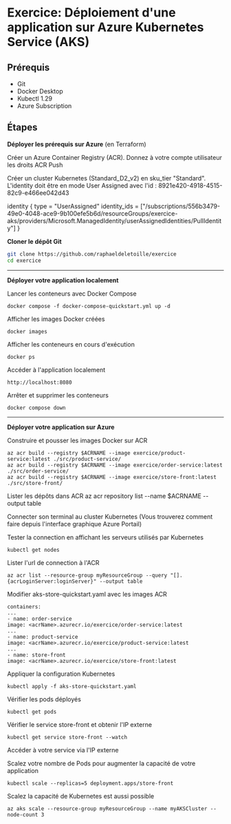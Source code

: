 # Exercice: Déploiement d'une application sur Azure Kubernetes Service (AKS)

## Prérequis
- Git
- Docker Desktop
- Kubectl 1.29
- Azure Subscription

## Étapes

**Déployer les prérequis sur Azure** (en Terraform)

Créer un Azure Container Registry (ACR). Donnez à votre compte utilisateur les droits ACR Push

Créer un cluster Kubernetes (Standard_D2_v2) en sku_tier "Standard". L'identity doit être en mode User Assigned avec l'id : 8921e420-4918-4515-82c9-e466ee042d43

  identity {
    type = "UserAssigned"
    identity_ids = ["/subscriptions/556b3479-49e0-4048-ace9-9b100efe5b6d/resourceGroups/exercice-aks/providers/Microsoft.ManagedIdentity/userAssignedIdentities/PullIdentity"]
  }

**Cloner le dépôt Git**
   ```bash
   git clone https://github.com/raphaeldeletoille/exercice
   cd exercice
  ```
---
**Déployer votre application localement**

Lancer les conteneurs avec Docker Compose

  ```
docker compose -f docker-compose-quickstart.yml up -d
  ```

Afficher les images Docker créées
  ```
docker images
  ```

Afficher les conteneurs en cours d'exécution
  ```
  docker ps
  ```

Accéder à l'application localement 
  ```
  http://localhost:8080
  ```

Arrêter et supprimer les conteneurs
  ```
  docker compose down
  ```
---
**Déployer votre application sur Azure**

Construire et pousser les images Docker sur ACR
  ```
az acr build --registry $ACRNAME --image exercice/product-service:latest ./src/product-service/
az acr build --registry $ACRNAME --image exercice/order-service:latest ./src/order-service/
az acr build --registry $ACRNAME --image exercice/store-front:latest ./src/store-front/
  ```

Lister les dépôts dans ACR
az acr repository list --name $ACRNAME --output table

Connecter son terminal au cluster Kubernetes (Vous trouverez comment faire depuis l'interface graphique Azure Portail)

Tester la connection en affichant les serveurs utilisés par Kubernetes
  ```
  kubectl get nodes
  ```

Lister l'url de connection à l'ACR 
  ```
  az acr list --resource-group myResourceGroup --query "[].{acrLoginServer:loginServer}" --output table
  ```

Modifier aks-store-quickstart.yaml avec les images ACR
  ```
containers:
...
- name: order-service
  image: <acrName>.azurecr.io/exercice/order-service:latest
...
- name: product-service
  image: <acrName>.azurecr.io/exercice/product-service:latest
...
- name: store-front
  image: <acrName>.azurecr.io/exercice/store-front:latest

  ```

Appliquer la configuration Kubernetes
  ```
  kubectl apply -f aks-store-quickstart.yaml
  ```

Vérifier les pods déployés
  ```
  kubectl get pods
  ```

Vérifier le service store-front et obtenir l'IP externe
  ```
kubectl get service store-front --watch
  ```

Accéder à votre service via l'IP externe

Scalez votre nombre de Pods pour augmenter la capacité de votre application
  ```
  kubectl scale --replicas=5 deployment.apps/store-front
  ```

Scalez la capacité de Kubernetes est aussi possible 
  ```
az aks scale --resource-group myResourceGroup --name myAKSCluster --node-count 3
  ```

